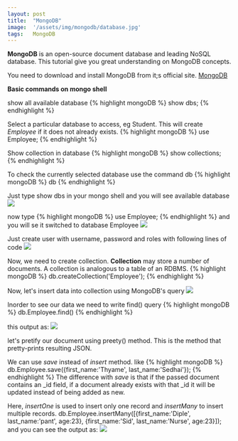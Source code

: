 ```yaml
---
layout: post
title:  "MongoDB"
image:  '/assets/img/mongodb/database.jpg'
tags:   MongoDB
---
```


**MongoDB** is an open-source document database and leading NoSQL database. This tutorial give you great understanding on MongoDB concepts. 

You need to download and install MongoDB from it;s official site. [MongoDB](https://docs.mongodb.com/manual/tutorial/install-mongodb-enterprise-on-windows/)

**Basic commands on mongo shell** 

show all available database 
{% highlight mongoDB %}
show dbs;
{% endhighlight %}

Select a particular database to access, eg Student. This will create _Employee_ if it does not already exists.
{% highlight mongoDB %}
use Employee;
{% endhighlight %}

Show collection in database
{% highlight mongoDB %}
show collections;
{% endhighlight %}

To check the currently selected database use the command db
{% highlight mongoDB %}
db
{% endhighlight %}

Just type show dbs in your mongo shell and you will see available database 
![]({{site.baseurl}}/assets/img/mongodb/showdbs.PNG)

now type {% highlight mongoDB %} use Employee; {% endhighlight %} and you will se it switched to database Employee
![]({{site.baseurl}}/assets/img/mongodb/useemployee.PNG)

Just create user with username, password and roles with following lines of code
![]({{site.baseurl}}/assets/img/mongodb/createuser.PNG)

Now, we need to create collection. **Collection** may store a number of documents. A collection is analogous to a table of an RDBMS. 
{% highlight mongoDB %}
db.createCollection('Employee');
{% endhighlight %}

Now, let's insert data into collection using MongoDB's query 
![]({{site.baseurl}}/assets/img/mongodb/insert.PNG)

Inorder to see our data we need to write find() query
{% highlight mongoDB %}
db.Employee.find()
{% endhighlight %}

this output as:
![]({{site.baseurl}}/assets/img/mongodb/output.PNG)

let's pretify our document using preety() method. This is the method that pretty-prints resulting JSON.

We can use _save_ instead of _insert_ method. like
{% highlight mongoDB %}
db.Employee.save({first_name:'Thyame', last_name:'Sedhai'});
{% endhighlight %}
The difference with _save_ is that if the passed document contains an _id field, if a document already exists with that _id it will be updated instead of being added as new. 

Here, _insertOne_ is used to insert only one record and _insertMany_ to insert multiple records.
db.Employee.insertMany([{first_name:'Diple', last_name:'pant', age:23}, {first_name:'Sid', last_name:'Nurse', age:23}]);
and you can see the output as:
![]({{site.baseurl}}/assets/img/mongodb/insertmany.PNG)

